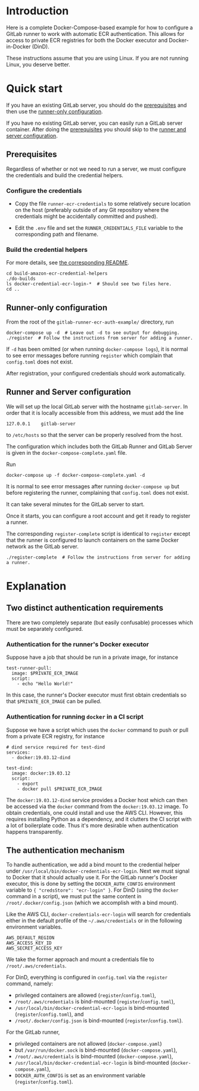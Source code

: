 # Introduction

Here is a complete Docker-Compose-based example for how to configure
a GitLab runner to work with automatic ECR authentication. This allows
for access to private ECR registries for
both the Docker executor and Docker-in-Docker (DinD).

These instructions assume that you are using Linux. If you are not running Linux,
you deserve better.

# Quick start

If you have an existing GitLab server, you should do the [prerequisites](#prerequisites)
and then use the [runner-only configuration](#runner-only-configuration).

If you have no existing GitLab server, you can easily run a GitLab
server container. After doing the [prerequisites](#prerequisites)
you should skip to the [runner and server configuration](#runner-and-server-configuration).

## Prerequisites

Regardless of whether or not we need to run a server, we must configure the credentials and build the credential helpers.

### Configure the credentials

* Copy the file `runner-ecr-credentials` to some relatively secure location
on the host (preferably outside of any Git repository where the credentials might
be accidentally committed and pushed). 

* Edit the `.env` file and set the `RUNNER_CREDENTIALS_FILE` variable to the
corresponding path and filename.

### Build the credential helpers

For more details, see [the corresponding README](build-amazon-ecr-credential-helpers/README.md).

```
cd build-amazon-ecr-credential-helpers
./do-builds
ls docker-credential-ecr-login-*  # Should see two files here.
cd ..
```

## Runner-only configuration

From the root of the `gitlab-runner-ecr-auth-example/` directory, run

```
docker-compose up -d  # Leave out -d to see output for debugging.
./register  # Follow the instructions from server for adding a runner.
```

If `-d` has been omitted (or when running `docker-compose logs`), it is
normal to see error messages before running `register` which complain
that `config.toml` does not exist.

After registration, your configured credentials should work automatically.

## Runner and Server configuration

We will set up the local GitLab server with the hostname `gitlab-server`.
In order that it is locally accessible from this address, we must add the
line
```
127.0.0.1    gitlab-server
```
to `/etc/hosts` so that the server can be properly resolved from the host.

The configuration which includes both the GitLab Runner and GitLab Server
is given in the `docker-compose-complete.yaml` file.

Run
```
docker-compose up -f docker-compose-complete.yaml -d
```

It is normal to see error messages after running `docker-compose up` but before
registering the runner, complaining that `config.toml` does not exist.

It can take several minutes for the GitLab server to start.

Once it starts, you can configure a root account and get it ready to register
a runner.

The corresponding `register-complete` script is identical to `register`
except that the runner is configured to launch containers
on the same Docker network as the GitLab server.

```
./register-complete  # Follow the instructions from server for adding a runner.
```


# Explanation

## Two distinct authentication requirements

There are two completely separate (but easily confusable) processes which must be separately configured.

### Authentication for the runner's Docker executor

Suppose have a job that should be run in a private image, for instance
```
test-runner-pull:
  image: $PRIVATE_ECR_IMAGE
  script:
    - echo "Hello World!"
```
In this case, the runner's Docker executor must first obtain credentials
so that `$PRIVATE_ECR_IMAGE` can be pulled.

### Authentication for running `docker` in a CI script

Suppose we have a script which uses the `docker` command to push or
pull from a private ECR registry, for instance

```
# dind service required for test-dind
services:
  - docker:19.03.12-dind

test-dind:
  image: docker:19.03.12
  script:
    - export
    - docker pull $PRIVATE_ECR_IMAGE
```

The `docker:19.03.12-dind` service provides a Docker host which can then be
accessed via the `docker` command from the `docker:19.03.12` image. To obtain
credentials, one could install and use the AWS CLI. However, this requires
installing Python as a dependency, and it clutters the CI script with a lot
of boilerplate code. Thus it's more desirable when authentication happens
transparently.

## The authentication mechanism

To handle authentication, we add a bind mount to the credential helper
under `/usr/local/bin/docker-credentials-ecr-login`.
Next we must signal to Docker that it should actually use it.
For the GitLab runner's Docker executor, this is done
by setting the `DOCKER_AUTH_CONFIG` environment variable to 
`{ "credsStore": "ecr-login" }`. For DinD (using the
`docker` command in a script), we must put the same content in
`/root/.docker/config.json` (which we accomplish with a bind mount).

Like the AWS CLI, `docker-credentials-ecr-login` will search for
credentials either in the default profile of the
`~/.aws/credentials` or in the following environment variables.
```
AWS_DEFAULT_REGION
AWS_ACCESS_KEY_ID
AWS_SECRET_ACCESS_KEY
```
We take the former approach and mount a credentials file to
`/root/.aws/credentials`.

For DinD, everything is configured in `config.toml` via the `register`
command, namely:
* privileged containers are allowed (`register`/`config.toml`),
* `/root/.aws/credentials` is bind-mounted (`register`/`config.toml`),
* `/usr/local/bin/docker-credential-ecr-login` is bind-mounted (`register`/`config.toml`), and
* `/root/.docker/config.json` is bind-mounted (`register`/`config.toml`).

For the GitLab runner,
* privileged containers are not allowed (`docker-compose.yaml`)
* but `/var/run/docker.sock` is bind-mounted (`docker-compose.yaml`),
* `/root/.aws/credentials` is bind-mounted (`docker-compose.yaml`),
* `/usr/local/bin/docker-credential-ecr-login` is bind-mounted (`docker-compose.yaml`),
* `DOCKER_AUTH_CONFIG` is set as an environment variable (`register`/`config.toml`).
